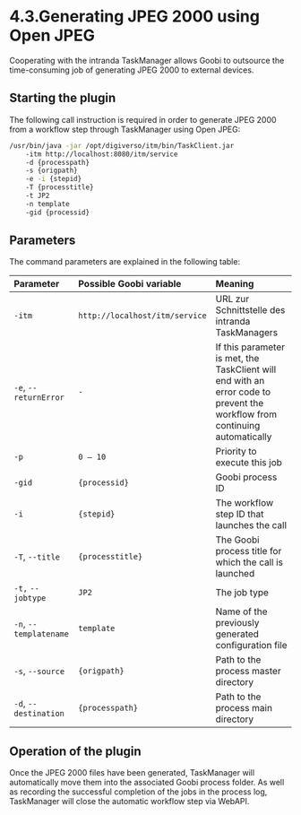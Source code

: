 # 4.3.Generating JPEG 2000 using Open JPEG

Cooperating with the intranda TaskManager allows Goobi to outsource the time-consuming job of generating JPEG 2000 to external devices.

## Starting the plugin

The following call instruction is required in order to generate JPEG 2000 from a workflow step through TaskManager using Open JPEG:

```bash
/usr/bin/java -jar /opt/digiverso/itm/bin/TaskClient.jar 
    -itm http://localhost:8080/itm/service 
    -d {processpath} 
    -s {origpath} 
    -e -i {stepid} 
    -T {processtitle} 
    -t JP2 
    -n template 
    -gid {processid}
```

## Parameters

The command parameters are explained in the following table:

| Parameter | Possible Goobi variable | Meaning |
| :--- | :--- | :--- |
| `-itm` | `http://localhost/itm/service` | URL zur Schnittstelle des intranda TaskManagers |
| `-e`, `--returnError` | `-` | If this parameter is met, the TaskClient will end with an error code to prevent the workflow from continuing automatically |
| `-p` | `0 – 10` | Priority to execute this job |
| `-gid` | `{processid}` | Goobi process ID  |
| `-i` | `{stepid}` | The workflow step ID that launches the call |
| `-T`, `--title` | `{processtitle}` | The Goobi process title for which the call is launched |
| `-t,` `--jobtype` | `JP2` | The job type |
| `-n`, `--templatename` | `template` | Name of the previously generated configuration file |
| `-s`, `--source` | `{origpath}` | Path to the process master directory |
| `-d`, `--destination` | `{processpath}` | Path to the process main directory |

## Operation of the plugin

Once the JPEG 2000 files have been generated, TaskManager will automatically move them into the associated Goobi process folder. As well as recording the successful completion of the jobs in the process log, TaskManager will close the automatic workflow step via WebAPI.

